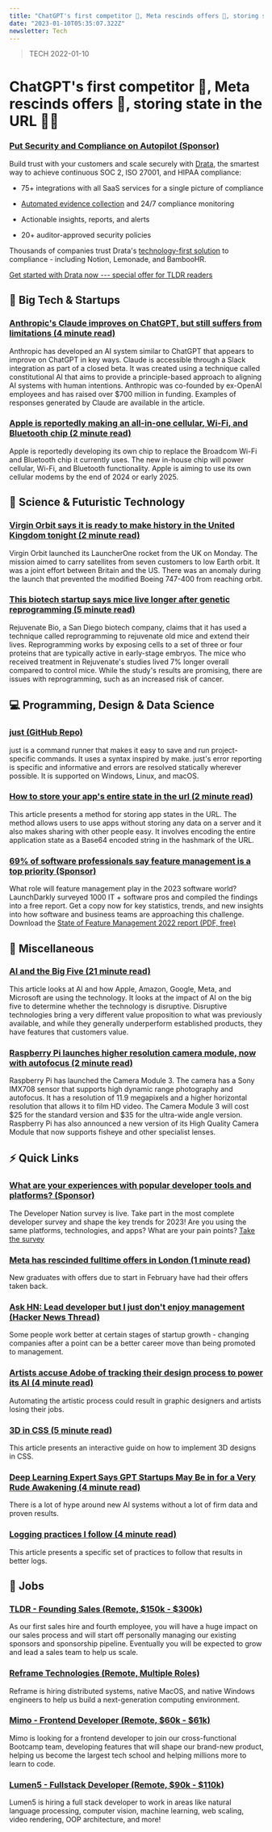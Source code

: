 ```yaml
---
title: "ChatGPT's first competitor 🤖, Meta rescinds offers 💼, storing state in the URL 👨‍💻"
date: "2023-01-10T05:35:07.322Z"
newsletter: Tech
---
```


> TECH 2022-01-10

# ChatGPT's first competitor 🤖, Meta rescinds offers 💼, storing state in the URL 👨‍💻

### [Put Security and Compliance on Autopilot (Sponsor)](https://drata.com/partner/tldr?utm_source=tldr&utm_medium=newsletter&utm_campaign=DR_brand_tldr_all_ros_NA&utm_content=request_a_demo&utm_term=text)

Build trust with your customers and scale securely with [Drata](https://drata.com/partner/tldr?utm_source=tldr&utm_medium=newsletter&utm_campaign=DR_brand_tldr_all_ros_NA&utm_content=request_a_demo&utm_term=text), the smartest way to achieve continuous SOC 2, ISO 27001, and HIPAA compliance:

- 75+ integrations with all SaaS services for a single picture of compliance

- [Automated evidence collection](https://drata.com/partner/tldr?utm_source=tldr&utm_medium=newsletter&utm_campaign=DR_brand_tldr_all_ros_NA&utm_content=request_a_demo&utm_term=text) and 24/7 compliance monitoring

- Actionable insights, reports, and alerts

- 20+ auditor-approved security policies

Thousands of companies trust Drata's [technology-first solution](https://drata.com/partner/tldr?utm_source=tldr&utm_medium=newsletter&utm_campaign=DR_brand_tldr_all_ros_NA&utm_content=request_a_demo&utm_term=text) to compliance - including Notion, Lemonade, and BambooHR.

[Get started with Drata now --- special offer for TLDR readers](https://drata.com/partner/tldr?utm_source=tldr&utm_medium=newsletter&utm_campaign=DR_brand_tldr_all_ros_NA&utm_content=request_a_demo&utm_term=text)

## 📱 Big Tech & Startups

### [Anthropic's Claude improves on ChatGPT, but still suffers from limitations (4 minute read)](https://techcrunch.com/2023/01/09/anthropics-claude-improves-on-chatgpt-but-still-suffers-from-limitations/?utm_source=tldrnewsletter)

Anthropic has developed an AI system similar to ChatGPT that appears to improve on ChatGPT in key ways. Claude is accessible through a Slack integration as part of a closed beta. It was created using a technique called constitutional AI that aims to provide a principle-based approach to aligning AI systems with human intentions. Anthropic was co-founded by ex-OpenAI employees and has raised over $700 million in funding. Examples of responses generated by Claude are available in the article.

### [Apple is reportedly making an all-in-one cellular, Wi-Fi, and Bluetooth chip (2 minute read)](https://www.theverge.com/2023/1/9/23547263/apple-iphone-cellular-wi-fi-bluetooth-chip-broadcom-qualcomm?utm_source=tldrnewsletter)

Apple is reportedly developing its own chip to replace the Broadcom Wi-Fi and Bluetooth chip it currently uses. The new in-house chip will power cellular, Wi-Fi, and Bluetooth functionality. Apple is aiming to use its own cellular modems by the end of 2024 or early 2025.

## 🚀 Science & Futuristic Technology

### [Virgin Orbit says it is ready to make history in the United Kingdom tonight (2 minute read)](https://arstechnica.com/science/2023/01/the-first-orbital-launch-from-western-europe-could-happen-tonight/?utm_source=tldrnewsletter)

Virgin Orbit launched its LauncherOne rocket from the UK on Monday. The mission aimed to carry satellites from seven customers to low Earth orbit. It was a joint effort between Britain and the US. There was an anomaly during the launch that prevented the modified Boeing 747-400 from reaching orbit.

### [This biotech startup says mice live longer after genetic reprogramming (5 minute read)](https://archive.ph/eYEVE?utm_source=tldrnewsletter)

Rejuvenate Bio, a San Diego biotech company, claims that it has used a technique called reprogramming to rejuvenate old mice and extend their lives. Reprogramming works by exposing cells to a set of three or four proteins that are typically active in early-stage embryos. The mice who received treatment in Rejuvenate's studies lived 7% longer overall compared to control mice. While the study's results are promising, there are issues with reprogramming, such as an increased risk of cancer.

## 💻 Programming, Design & Data Science

### [just (GitHub Repo)](https://github.com/casey/just?utm_source=tldrnewsletter)

just is a command runner that makes it easy to save and run project-specific commands. It uses a syntax inspired by make. just's error reporting is specific and informative and errors are resolved statically wherever possible. It is supported on Windows, Linux, and macOS.

### [How to store your app's entire state in the url (2 minute read)](https://www.scottantipa.com/store-app-state-in-urls?utm_source=tldrnewsletter)

This article presents a method for storing app states in the URL. The method allows users to use apps without storing any data on a server and it also makes sharing with other people easy. It involves encoding the entire application state as a Base64 encoded string in the hashmark of the URL.

### [69% of software professionals say feature management is a top priority (Sponsor)](https://launchdarkly.com/state-of-feature-management/?utm_source=tldr&utm_medium=news_pod&utm_campaign=q422_newsletter-tldr&utm_content=sofm22)

What role will feature management play in the 2023 software world? LaunchDarkly surveyed 1000 IT + software pros and compiled the findings into a free report. Get a copy now for key statistics, trends, and new insights into how software and business teams are approaching this challenge. Download the [State of Feature Management 2022 report (PDF, free)](https://launchdarkly.com/state-of-feature-management/?utm_source=tldr&utm_medium=news_pod&utm_campaign=q422_newsletter-tldr&utm_content=sofm22)

## 🎁 Miscellaneous

### [AI and the Big Five (21 minute read)](https://stratechery.com/2023/ai-and-the-big-five/?utm_source=tldrnewsletter)

This article looks at AI and how Apple, Amazon, Google, Meta, and Microsoft are using the technology. It looks at the impact of AI on the big five to determine whether the technology is disruptive. Disruptive technologies bring a very different value proposition to what was previously available, and while they generally underperform established products, they have features that customers value.

### [Raspberry Pi launches higher resolution camera module, now with autofocus (2 minute read)](https://www.theverge.com/2023/1/9/23546129/raspberry-pi-camera-module-3-resolution-specs-price-release-date-features?utm_source=tldrnewsletter)

Raspberry Pi has launched the Camera Module 3. The camera has a Sony IMX708 sensor that supports high dynamic range photography and autofocus. It has a resolution of 11.9 megapixels and a higher horizontal resolution that allows it to film HD video. The Camera Module 3 will cost $25 for the standard version and $35 for the ultra-wide angle version. Raspberry Pi has also announced a new version of its High Quality Camera Module that now supports fisheye and other specialist lenses.

## ⚡️ Quick Links

### [What are your experiences with popular developer tools and platforms? (Sponsor)](https://developereconomics.net/?member_id=tldr&utm_medium=nl_week2)

The Developer Nation survey is live. Take part in the most complete developer survey and shape the key trends for 2023! Are you using the same platforms, technologies, and apps? What are your pain points? [Take the survey](https://www.developereconomics.net/?member_id=tldr&utm_medium=nl_week2)

### [Meta has rescinded fulltime offers in London (1 minute read)](https://threadreaderapp.com/gergelyorosz/status/1612565777407938560)

New graduates with offers due to start in February have had their offers taken back.

### [Ask HN: Lead developer but I just don't enjoy management (Hacker News Thread)](https://news.ycombinator.com/item?id=34309275)

Some people work better at certain stages of startup growth - changing companies after a point can be a better career move than being promoted to management.

### [Artists accuse Adobe of tracking their design process to power its AI (4 minute read)](https://www.fastcompany.com/90831386/artists-accuse-adobe-tracking-design-ai?utm_source=tldrnewsletter)

Automating the artistic process could result in graphic designers and artists losing their jobs.

### [3D in CSS (5 minute read)](https://garden.bradwoods.io/notes/css/3d?utm_source=tldrnewsletter)

This article presents an interactive guide on how to implement 3D designs in CSS.

### [Deep Learning Expert Says GPT Startups May Be in for a Very Rude Awakening (4 minute read)](https://futurism.com/deep-learning-expert-gpt-startups-rude-awakening?utm_source=tldrnewsletter)

There is a lot of hype around new AI systems without a lot of firm data and proven results.

### [Logging practices I follow (4 minute read)](https://www.16elt.com/2023/01/06/logging-practices-I-follow/?utm_source=tldrnewsletter)

This article presents a specific set of practices to follow that results in better logs.

## 💼 Jobs

### [TLDR - Founding Sales (Remote, $150k - $300k)](https://tldr.tech/jobs/founding-sales/82)

As our first sales hire and fourth employee, you will have a huge impact on our sales process and will start off personally managing our existing sponsors and sponsorship pipeline. Eventually you will be expected to grow and lead a sales team to help us scale.

### [Reframe Technologies (Remote, Multiple Roles)](https://tldr.tech/companies/reframe-technologies%2C-inc./140)

Reframe is hiring distributed systems, native MacOS, and native Windows engineers to help us build a next-generation computing environment.

### [Mimo - Frontend Developer (Remote, $60k - $61k)](https://tldr.tech/jobs/frontend-developer/90)

Mimo is looking for a frontend developer to join our cross-functional Bootcamp team, developing features that will shape our brand-new product, helping us become the largest tech school and helping millions more to learn to code.

### [Lumen5 - Fullstack Developer (Remote, $90k - $110k)](https://tldr.tech/jobs/fullstack-developer/105)

Lumen5 is hiring a full stack developer to work in areas like natural language processing, computer vision, machine learning, web scaling, video rendering, OOP architecture, and more!

